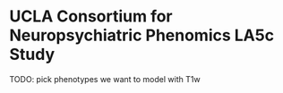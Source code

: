 # UCLA Consortium for Neuropsychiatric Phenomics LA5c Study
TODO: pick phenotypes we want to model with T1w